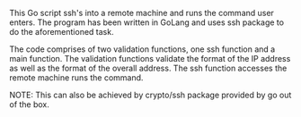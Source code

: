 This Go script ssh's into a remote machine and runs the command user enters. The program has been written in GoLang and uses ssh package to do the aforementioned task.

The code comprises of two validation functions, one ssh function and a main function. The validation functions validate the format of the IP address as well as the format of the overall address. The ssh function accesses the remote machine runs the command.

NOTE: This can also be achieved by crypto/ssh package provided by go out of the box.
